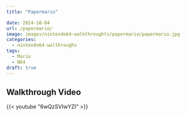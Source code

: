 ```yaml
---
title: "Papermario"

date: 2024-10-04
url: /papermario/
image: images/nintendo64-walkthroughts/papermario/papermario.jpg
categories:
  - nintendo64-walthroughs
tags:
  - Mario
  - N64
draft: true
---
```




<!--more-->

## Walkthrough Video

{{< youtube "6wQzSVIwYZI" >}}
